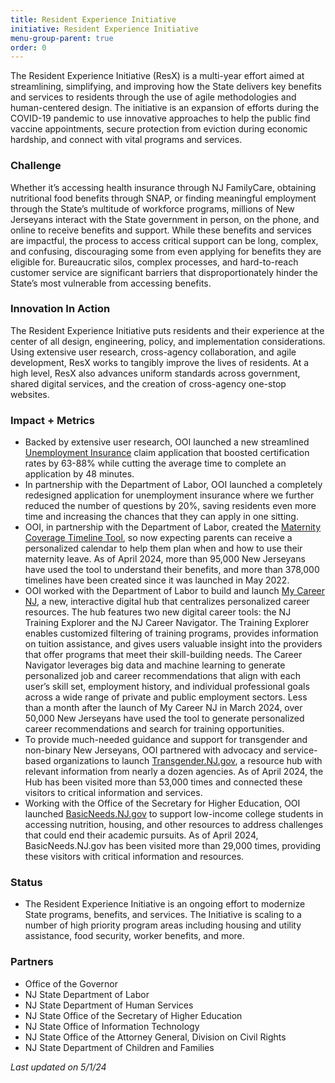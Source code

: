 ```yaml
---
title: Resident Experience Initiative
initiative: Resident Experience Initiative
menu-group-parent: true
order: 0
---
```


The Resident Experience Initiative (ResX) is a multi-year effort aimed at streamlining, simplifying, and improving how the State delivers key benefits and services to residents through the use of agile methodologies and human-centered design. The initiative is an expansion of efforts during the COVID-19 pandemic to use innovative approaches to help the public find vaccine appointments, secure protection from eviction during economic hardship, and connect with vital programs and services.

### Challenge

Whether it’s accessing health insurance through NJ FamilyCare, obtaining nutritional food benefits through SNAP, or finding meaningful employment through the State’s multitude of workforce programs, millions of New Jerseyans interact with the State government in person, on the phone, and online to receive benefits and support. While these benefits and services are impactful, the process to access critical support can be long, complex, and confusing, discouraging some from even applying for benefits they are eligible for. Bureaucratic silos, complex processes, and hard-to-reach customer service are significant barriers that disproportionately hinder the State’s most vulnerable from accessing benefits.

### Innovation In Action

The Resident Experience Initiative puts residents and their experience at the center of all design, engineering, policy, and implementation considerations. Using extensive user research, cross-agency collaboration, and agile development, ResX works to tangibly improve the lives of residents. At a high level, ResX also advances uniform standards across government, shared digital services, and the creation of cross-agency one-stop websites.

### Impact + Metrics

- Backed by extensive user research, OOI launched a new streamlined [Unemployment Insurance](/projects/nj-ui/) claim application that boosted certification rates by 63-88% while cutting the average time to complete an application by 48 minutes.
- In partnership with the Department of Labor, OOI launched a completely redesigned application for unemployment insurance where we further reduced the number of questions by 20%, saving residents even more time and increasing the chances that they can apply in one sitting. 
- OOI, in partnership with the Department of Labor, created the [Maternity Coverage Timeline Tool](/projects/maternity-coverage-tool/), so now expecting parents can receive a personalized calendar to help them plan when and how to use their maternity leave. As of April 2024, more than 95,000 New Jerseyans have used the tool to understand their benefits, and more than 378,000 timelines have been created since it was launched in May 2022.
- OOI worked with the Department of Labor to build and launch [My Career NJ](https://mycareer.nj.gov/), a new, interactive digital hub that centralizes personalized career resources. The hub features two new digital career tools: the NJ Training Explorer and the NJ Career Navigator. The Training Explorer enables customized filtering of training programs, provides information on tuition assistance, and gives users valuable insight into the providers that offer programs that meet their skill-building needs. The Career Navigator leverages big data and machine learning to generate personalized job and career recommendations that align with each user’s skill set, employment history, and individual professional goals across a wide range of private and public employment sectors. Less than a month after the launch of My Career NJ in March 2024, over 50,000 New Jerseyans have used the tool to generate personalized career recommendations and search for training opportunities.
- To provide much-needed guidance and support for transgender and non-binary New Jerseyans, OOI partnered with advocacy and service-based organizations to launch [Transgender.NJ.gov](/projects/transgender-hub/), a resource hub with relevant information from nearly a dozen agencies. As of April 2024, the Hub has been visited more than 53,000 times and connected these visitors to critical information and services. 
- Working with the Office of the Secretary for Higher Education, OOI launched [BasicNeeds.NJ.gov](https://basicneeds.nj.gov) to support low-income college students in accessing nutrition, housing, and other resources to address challenges that could end their academic pursuits. As of April 2024, BasicNeeds.NJ.gov has been visited more than 29,000 times, providing these visitors with critical information and resources. 

### Status

- The Resident Experience Initiative is an ongoing effort to modernize State programs, benefits, and services. The Initiative is scaling to a number of high priority program areas including housing and utility assistance, food security, worker benefits, and more. 

### Partners

- Office of the Governor
- NJ State Department of Labor
- NJ State Department of Human Services
- NJ State Office of the Secretary of Higher Education
- NJ State Office of Information Technology
- NJ State Office of the Attorney General, Division on Civil Rights
- NJ State Department of Children and Families

_Last updated on 5/1/24_
